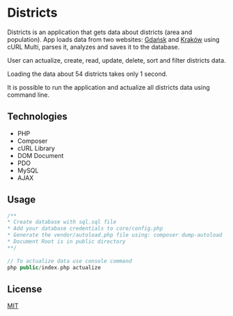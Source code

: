 # Districts

Districts is an application that gets data about districts (area and population). App loads data from two websites: [Gdańsk](https://www.gdansk.pl/) and [Kraków](http://www.bip.krakow.pl/) using cURL Multi, parses it, analyzes and saves it to the database. 

User can actualize, create, read, update, delete, sort and filter districts data.

Loading the data about 54 districts takes only 1 second.

It is possible to run the application and actualize all districts data using command line.
 
## Technologies

* PHP
* Composer
* cURL Library
* DOM Document
* PDO
* MySQL
* AJAX

## Usage

```php
/** 
* Create database with sql.sql file
* Add your database credentials to core/config.php
* Generate the vendor/autoload.php file using: composer dump-autoload
* Document Root is in public directory
**/
 
// To actualize data use console command
php public/index.php actualize
```

## License
[MIT](https://choosealicense.com/licenses/mit/)
